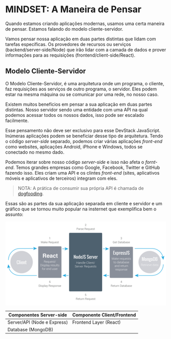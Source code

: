 # MINDSET: A Maneira de Pensar

Quando estamos criando aplicações modernas, usamos uma certa maneira de pensar. Estamos falando do modelo cliente-servidor.

Vamos pensar nossa aplicação em duas partes distintas que lidam com tarefas específicas. Os provedores de recursos ou serviços (backend/server-side/Node) que irão lidar com a camada de dados e prover informações para as requisições (frontend/client-side/React).

## Modelo Cliente-Servidor

O Modelo Cliente-Servidor, é uma arquitetura onde um programa, o cliente, faz requisições aos serviços de outro programa, o servidor. Eles podem estar na mesma máquina ou se comunicar por uma rede, no nosso caso.

Existem muitos benefícios em pensar a sua aplicação em duas partes distintas. Nosso servidor sendo uma entidade com uma API na qual podemos acessar todos os nossos dados, isso pode ser escalado facilmente.

Esse pensamento não deve ser exclusivo para esse DevStack JavaScript. Inúmeras aplicações podem se beneficiar desse tipo de arquitetura. Tendo o código _server-side_ separado, podemos criar várias aplicações _front-end_ como websites, aplicações Android, iPhone e Windows, todos se conectado no mesmo dado.

Podemos iterar sobre nosso código _server-side_ e isso não afeta o _fornt-end_. Temos grandes empresas como Google, Facebook, Twitter e GitHub fazendo isso. Eles criam uma API e os clintes _front-end_ (sites, aplicativos móveis e aplicativos de terceiros) integram com eles.

> NOTA: A prática de consumir sua própria API é chamada de [dogfooding](https://en.wikipedia.org/wiki/Eating_your_own_dog_food).

Essas são as partes da sua aplicação separada em cliente e servidor e um gráfico que se tornou muito popular na insternet que exemplifica bem o assunto:

![Modelo](../assets/client-server-model.png)

| Componentes Server-side | Componente Client/Frontend |
| -- | -- |
| Server/API (Node e Express) | Frontend Layer (React) |
| Database (MongoDB)|  |

